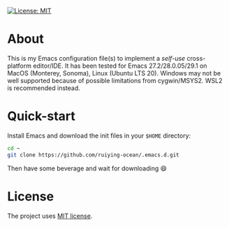 [![License: MIT](https://img.shields.io/badge/License-MIT-yellow.svg)](https://opensource.org/licenses/MIT)

# About
 This is my Emacs configuration file(s) to implement a *self-use* cross-platform editor/IDE. It has been tested for Emacs 27.2/28.0.05/29.1 on MacOS (Monterey, Sonoma), Linux (Ubuntu LTS 20). Windows may not be well supported because of possible limitations from cygwin/MSYS2. WSL2 is recommended instead.

# Quick-start

Install Emacs and download the init files in your `$HOME` directory:
```bash
cd ~
git clone https://github.com/ruiying-ocean/.emacs.d.git
```
Then have some beverage and wait for downloading :smile:

# License
The project uses [MIT license](LICENSE).
